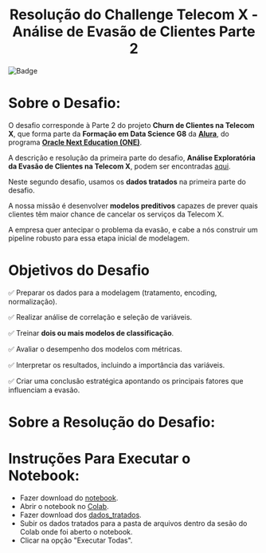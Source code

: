 <h1 align="center"> 
 Resolução do Challenge Telecom X - Análise de Evasão de Clientes
 Parte 2
</h1>

![Badge](http://img.shields.io/static/v1?label=STATUS&message=FINALIZADO&color=GREEN&style=for-the-badge)

# Sobre o Desafio:
O desafio corresponde à Parte 2 do projeto **Churn de Clientes na Telecom X**, que forma parte da **Formação em Data Science G8** da [**Alura**](https://cursos.alura.com.br/), do programa [**Oracle Next Education (ONE)**](https://www.oracle.com/br/education/oracle-next-education/).

A descrição e resolução da primeira parte do desafio, **Análise Exploratória da Evasão de Clientes na Telecom X**, podem ser encontradas [aqui](https://github.com/Angel-Arroyo-H/alura-data-science-challenge-2/tree/main).

Neste segundo desafio, usamos os **dados tratados** na primeira parte do desafio.

A nossa missão é desenvolver **modelos preditivos** capazes de prever quais clientes têm maior chance de cancelar os serviços da Telecom X. 

A empresa quer antecipar o problema da evasão, e cabe a nós construir um pipeline robusto para essa etapa inicial de modelagem.

# Objetivos do Desafio
✅ Preparar os dados para a modelagem (tratamento, encoding, normalização).

✅ Realizar análise de correlação e seleção de variáveis.
 
✅ Treinar **dois ou mais modelos de classificação**.

✅ Avaliar o desempenho dos modelos com métricas.

✅ Interpretar os resultados, incluindo a importância das variáveis.

✅ Criar uma conclusão estratégica apontando os principais fatores que influenciam a evasão.

# Sobre a Resolução do Desafio:


# Instruções Para Executar o Notebook:
- Fazer download do [notebook](Alura_DataScience_Challenge3.ipynb).
- Abrir o notebook no [Colab]().
- Fazer download dos [dados_tratados]().
- Subir os dados tratados para a pasta de arquivos dentro da sesão do Colab onde foi aberto o notebook.
- Clicar na opção "Executar Todas". 

